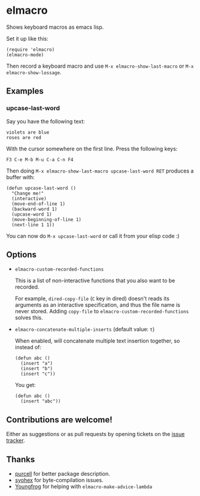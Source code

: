# elmacro

Shows keyboard macros as emacs lisp.

Set it up like this:

``` emacs-lisp
(require 'elmacro)
(elmacro-mode)
```

Then record a keyboard macro and use `M-x elmacro-show-last-macro` or `M-x elmacro-show-lossage`.

## Examples

### upcase-last-word

Say you have the following text:

    violets are blue
    roses are red

With the cursor somewhere on the first line. Press the following keys:

`F3 C-e M-b M-u C-a C-n F4`

Then doing `M-x elmacro-show-last-macro upcase-last-word RET` produces a buffer with:

``` emacs-lisp
(defun upcase-last-word ()
  "Change me!"
  (interactive)
  (move-end-of-line 1)
  (backward-word 1)
  (upcase-word 1)
  (move-beginning-of-line 1)
  (next-line 1 1))
```

You can now do `M-x upcase-last-word` or call it from your elisp code :)

## Options

* `elmacro-custom-recorded-functions`

   This is a list of non-interactive functions that you also want to
   be recorded.

   For example, `dired-copy-file` (`C` key in dired)
   doesn't reads its arguments as an interactive specification, and
   thus the file name is never stored. Adding `copy-file` to
   `elmacro-custom-recorded-functions` solves this.

* `elmacro-concatenate-multiple-inserts` (default value: `t`)

  When enabled, will concatenate multiple text insertion together, so instead of:

  ``` emacs-lisp
  (defun abc ()
    (insert "a")
    (insert "b")
    (insert "c"))
  ```

  You get:

  ``` emacs-lisp
  (defun abc ()
    (insert "abc"))
  ```

## Contributions are welcome!

Either as suggestions or as pull requests by opening tickets on the
[issue tracker](https://github.com/Silex/elmacro/issues).

## Thanks

* [purcell](https://github.com/purcell) for better package description.
* [syohex](https://github.com/syohex) for byte-compilation issues.
* [Youngfrog](https://github.com/YoungFrog) for helping with `elmacro-make-advice-lambda`
